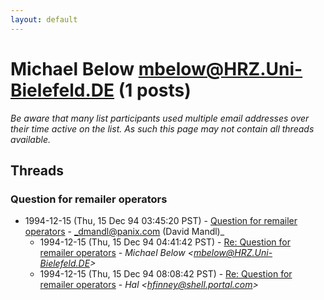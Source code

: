 ```yaml
---
layout: default
---
```


# Michael Below <mbelow@HRZ.Uni-Bielefeld.DE> (1 posts)

_Be aware that many list participants used multiple email addresses over their time active on the list. As such this page may not contain all threads available._

## Threads

### Question for remailer operators
+ 1994-12-15 (Thu, 15 Dec 94 03:45:20 PST) - [Question for remailer operators](/archive/1994/12/720bb786c43745cbd430722f073edefd1a1c2a1e7f9b380287c128004e7e6d2f) - _dmandl@panix.com (David Mandl)_
  + 1994-12-15 (Thu, 15 Dec 94 04:41:42 PST) - [Re: Question for remailer operators](/archive/1994/12/22c45493c1198188a047cdc524a9bd617cd17b9434bbb8646b10c6b7fc54932d) - _Michael Below \<mbelow@HRZ.Uni-Bielefeld.DE\>_
  + 1994-12-15 (Thu, 15 Dec 94 08:08:42 PST) - [Re: Question for remailer operators](/archive/1994/12/7e7d198df898c3aa75eeca6e96f9a60cc445611e5f97e63b67c4cbc0fb0d47e8) - _Hal \<hfinney@shell.portal.com\>_

